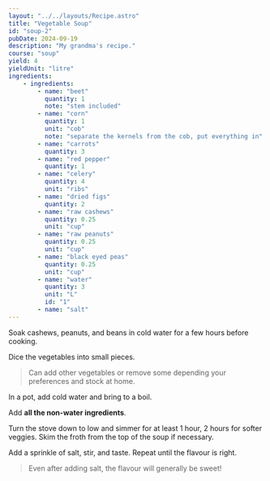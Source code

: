 ```yaml
---
layout: "../../layouts/Recipe.astro"
title: "Vegetable Soup"
id: "soup-2"
pubDate: 2024-09-19
description: "My grandma's recipe."
course: "soup"
yield: 4
yieldUnit: "litre"
ingredients:
    - ingredients:
        - name: "beet"
          quantity: 1
          note: "stem included"
        - name: "corn"
          quantity: 1
          unit: "cob"
          note: "separate the kernels from the cob, put everything in"
        - name: "carrots"
          quantity: 3
        - name: "red pepper"
          quantity: 1
        - name: "celery"
          quantity: 4
          unit: "ribs"
        - name: "dried figs"
          quantity: 2
        - name: "raw cashews"
          quantity: 0.25
          unit: "cup"
        - name: "raw peanuts"
          quantity: 0.25
          unit: "cup"
        - name: "black eyed peas"
          quantity: 0.25
          unit: "cup"
        - name: "water"
          quantity: 3
          unit: "L"
          id: "1"
        - name: "salt"
---
```

Soak cashews, peanuts, and beans in cold water for a few hours before cooking.

Dice the vegetables into small pieces.
> Can add other vegetables or remove some depending your preferences and stock at home.

In a pot, add <span class="ingredient" data-id="1">cold water</span> and bring to a boil.

Add **all the non-water ingredients**.

Turn the stove down to low and simmer for at least 1 hour, 2 hours for softer veggies. Skim the froth from the top of the soup if necessary.

Add a sprinkle of salt, stir, and taste. Repeat until the flavour is right.
> Even after adding salt, the flavour will generally be sweet!